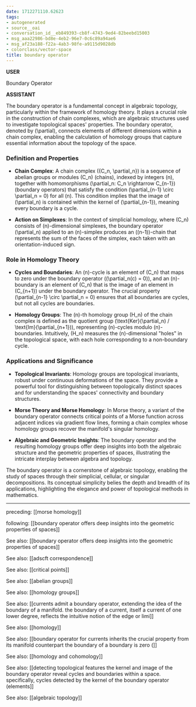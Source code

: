 ```yaml
---
date: 1712271110.62623
tags:
- autogenerated
- source__oai
- conversation_id__eb849393-cb8f-4743-9ed4-82beebd15003
- msg_aaa22986-bd8e-4eb2-96e7-0c6c89a94ae6
- msg_af23a188-f22a-4ab3-98fe-a9115d9028db
- colorclass/vector-space
title: boundary operator
---
```


**USER**

Boundary Operator


**ASSISTANT**

The boundary operator is a fundamental concept in algebraic topology, particularly within the framework of homology theory. It plays a crucial role in the construction of chain complexes, which are algebraic structures used to investigate topological spaces' properties. The boundary operator, denoted by \(\partial\), connects elements of different dimensions within a chain complex, enabling the calculation of homology groups that capture essential information about the topology of the space.

### Definition and Properties

- **Chain Complex**: A chain complex \(\{C_n, \partial_n\}\) is a sequence of abelian groups or modules \(C_n\) (chains), indexed by integers \(n\), together with homomorphisms \(\partial_n: C_n \rightarrow C_{n-1}\) (boundary operators) that satisfy the condition \(\partial_{n-1} \circ \partial_n = 0\) for all \(n\). This condition implies that the image of \(\partial_n\) is contained within the kernel of \(\partial_{n-1}\), meaning every boundary is a cycle.

- **Action on Simplexes**: In the context of simplicial homology, where \(C_n\) consists of \(n\)-dimensional simplexes, the boundary operator \(\partial_n\) applied to an \(n\)-simplex produces an \((n-1)\)-chain that represents the sum of the faces of the simplex, each taken with an orientation-induced sign.

### Role in Homology Theory

- **Cycles and Boundaries**: An \(n\)-cycle is an element of \(C_n\) that maps to zero under the boundary operator (\(\partial_n(c) = 0\)), and an \(n\)-boundary is an element of \(C_n\) that is the image of an element in \(C_{n+1}\) under the boundary operator. The crucial property \(\partial_{n-1} \circ \partial_n = 0\) ensures that all boundaries are cycles, but not all cycles are boundaries.

- **Homology Groups**: The \(n\)-th homology group \(H_n\) of the chain complex is defined as the quotient group \(\text{Ker}(\partial_n) / \text{Im}(\partial_{n+1})\), representing \(n\)-cycles modulo \(n\)-boundaries. Intuitively, \(H_n\) measures the \(n\)-dimensional "holes" in the topological space, with each hole corresponding to a non-boundary cycle.

### Applications and Significance

- **Topological Invariants**: Homology groups are topological invariants, robust under continuous deformations of the space. They provide a powerful tool for distinguishing between topologically distinct spaces and for understanding the spaces' connectivity and boundary structures.

- **Morse Theory and Morse Homology**: In Morse theory, a variant of the boundary operator connects critical points of a Morse function across adjacent indices via gradient flow lines, forming a chain complex whose homology groups recover the manifold's singular homology.

- **Algebraic and Geometric Insights**: The boundary operator and the resulting homology groups offer deep insights into both the algebraic structure and the geometric properties of spaces, illustrating the intricate interplay between algebra and topology.

The boundary operator is a cornerstone of algebraic topology, enabling the study of spaces through their simplicial, cellular, or singular decompositions. Its conceptual simplicity belies the depth and breadth of its applications, highlighting the elegance and power of topological methods in mathematics.


---

preceding: [[morse homology]]  


following: [[boundary operator offers deep insights into the geometric properties of spaces]]

See also: [[boundary operator offers deep insights into the geometric properties of spaces]]


See also: [[adscft correspondence]]


See also: [[critical points]]


See also: [[abelian groups]]


See also: [[homology groups]]


See also: [[currents admit a boundary operator, extending the idea of the boundary of a manifold. the boundary of a current, itself a current of one lower degree, reflects the intuitive notion of the edge or limi]]


See also: [[homology]]


See also: [[boundary operator for currents inherits the crucial property from its manifold counterpart the boundary of a boundary is zero (]]


See also: [[homology and cohomology]]


See also: [[detecting topological features the kernel and image of the boundary operator reveal cycles and boundaries within a space. specifically, cycles detected by the kernel of the boundary operator (elements]]


See also: [[algebraic topology]]